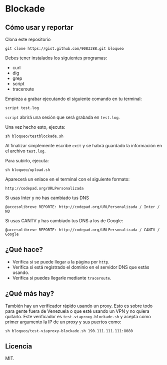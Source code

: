 # Blockade

## Cómo usar y reportar

Clona este repositorio

    git clone https://gist.github.com/9083388.git bloqueo

Debes tener instalados los siguientes programas:

-   curl
-   dig
-   grep
-   script
-   traceroute

Empieza a grabar ejecutando el siguiente comando en tu terminal:

    script test.log

`script` abrirá una sesión que será grabada en `test.log`.

Una vez hecho esto, ejecuta:

    sh bloqueo/testblockade.sh

Al finalizar simplemente escribe `exit` y se habrá guardado la información en el archivo `test.log`.

Para subirlo, ejecuta:

    sh bloqueo/upload.sh

Aparecerá un enlace en el terminal con el siguiente formato:

    http://codepad.org/URLPersonalizada

Si usas Inter y no has cambiado tus DNS

    @accesolibreve REPORTE: http://codepad.org/URLPersonalizada / Inter / NO

Si usas CANTV y has cambiado tus DNS a los de Google:

    @accesolibreve REPORTE: http://codepad.org/URLPersonalizada / CANTV / Google

## ¿Qué hace?

+ Verifica si se puede llegar a la página por `http`.
+ Verifica si está registrado el dominio en el servidor DNS que estás usando.
+ Verifica si puedes llegarle mediante `traceroute`.

## ¿Qué más hay?

También hay un verificador rápido usando un proxy. Esto es sobre todo para gente fuera de Venezuela o que esté usando un VPN y no quiera quitarlo. Este verificador es `test-viaproxy-blockade.sh` y acepta como primer argumento la IP de un proxy y sus puertos como:

    sh bloqueo/test-viaproxy-blockade.sh 190.111.111.111:8080

## Licencia
MIT.